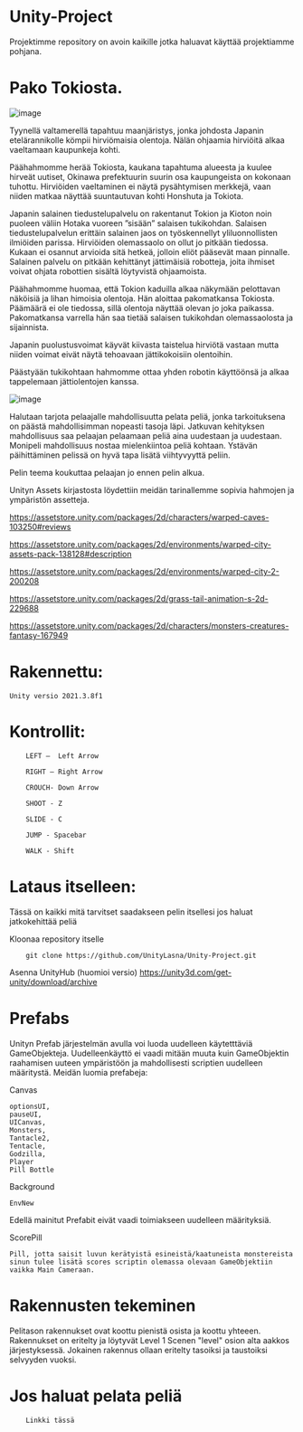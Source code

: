 # Unity-Project

Projektimme repository on avoin kaikille jotka haluavat käyttää projektiamme pohjana. 

# Pako Tokiosta. 

![image](https://user-images.githubusercontent.com/98485725/204821392-d0557d31-cb93-4afd-95ec-73d5e73c3993.png)


Tyynellä valtamerellä tapahtuu maanjäristys, jonka johdosta Japanin etelärannikolle kömpii hirviömaisia olentoja. Nälän ohjaamia hirviöitä alkaa vaeltamaan kaupunkeja kohti.  

Päähahmomme herää Tokiosta, kaukana tapahtuma alueesta ja kuulee hirveät uutiset, Okinawa prefektuurin suurin osa kaupungeista on kokonaan tuhottu. Hirviöiden vaeltaminen ei näytä pysähtymisen merkkejä, vaan niiden matkaa näyttää suuntautuvan kohti Honshuta ja Tokiota.  

Japanin salainen tiedustelupalvelu on rakentanut Tokion ja Kioton noin puoleen väliin Hotaka vuoreen ”sisään” salaisen tukikohdan. Salaisen tiedustelupalvelun erittäin salainen jaos on työskennellyt yliluonnollisten ilmiöiden parissa. Hirviöiden olemassaolo on ollut jo pitkään tiedossa. Kukaan ei osannut arvioida sitä hetkeä, jolloin eliöt pääsevät maan pinnalle. Salainen palvelu on pitkään kehittänyt jättimäisiä robotteja, joita ihmiset voivat ohjata robottien sisältä löytyvistä ohjaamoista.  

Päähahmomme huomaa, että Tokion kaduilla alkaa näkymään pelottavan näköisiä ja lihan himoisia olentoja. Hän aloittaa pakomatkansa Tokiosta. Päämäärä ei ole tiedossa, sillä olentoja näyttää olevan jo joka paikassa. Pakomatkansa varrella hän saa tietää salaisen tukikohdan olemassaolosta ja sijainnista.  

Japanin puolustusvoimat käyvät kiivasta taistelua hirviötä vastaan mutta niiden voimat eivät näytä tehoavaan jättikokoisiin olentoihin. 

Päästyään tukikohtaan hahmomme ottaa yhden robotin käyttöönsä ja alkaa tappelemaan jättiolentojen kanssa.  

![image](https://user-images.githubusercontent.com/98485725/204858259-066eac95-43d5-4824-a9fa-e1c4162c7228.png)


Halutaan tarjota pelaajalle mahdollisuutta pelata peliä, jonka tarkoituksena on päästä mahdollisimman nopeasti tasoja läpi. Jatkuvan kehityksen mahdollisuus saa pelaajan pelaamaan peliä aina uudestaan ja uudestaan. Monipeli mahdollisuus nostaa mielenkiintoa peliä kohtaan. Ystävän päihittäminen pelissä on hyvä tapa lisätä viihtyvyyttä peliin. 

Pelin teema koukuttaa pelaajan jo ennen pelin alkua. 

 

 

 

 

 

 

Unityn Assets kirjastosta löydettiin meidän tarinallemme sopivia hahmojen ja ympäristön assetteja.  

https://assetstore.unity.com/packages/2d/characters/warped-caves-103250#reviews 

https://assetstore.unity.com/packages/2d/environments/warped-city-assets-pack-138128#description 

https://assetstore.unity.com/packages/2d/environments/warped-city-2-200208 

https://assetstore.unity.com/packages/2d/grass-tail-animation-s-2d-229688

https://assetstore.unity.com/packages/2d/characters/monsters-creatures-fantasy-167949



# Rakennettu:   

	Unity versio 2021.3.8f1 
	

# Kontrollit:	

		LEFT –  Left Arrow 

		RIGHT – Right Arrow

		CROUCH- Down Arrow

		SHOOT - Z 

		SLIDE - C 

		JUMP - Spacebar 
		
		WALK - Shift
 


# Lataus itselleen:  

Tässä on kaikki mitä tarvitset saadakseen pelin itsellesi jos haluat jatkokehittää peliä 

Kloonaa repository itselle 

        git clone https://github.com/UnityLasna/Unity-Project.git 

Asenna UnityHub (huomioi versio)
	https://unity3d.com/get-unity/download/archive

 

# Prefabs
Unityn Prefab järjestelmän avulla voi luoda uudelleen käytetttäviä GameObjekteja. Uudelleenkäyttö ei vaadi mitään muuta kuin GameObjektin raahamisen uuteen ympäristöön ja mahdollisesti scriptien uudelleen määritystä.
Meidän luomia prefabeja: 

Canvas

    optionsUI,
    pauseUI, 
    UICanvas,
    Monsters,
    Tantacle2,
    Tentacle,
    Godzilla,
    Player
    Pill Bottle

Background
	
	EnvNew
	
Edellä mainitut Prefabit eivät vaadi toimiakseen uudelleen määrityksiä.

ScorePill

	Pill, jotta saisit luvun kerätyistä esineistä/kaatuneista monstereista sinun tulee lisätä scores scriptin olemassa olevaan GameObjektiin vaikka Main Cameraan. 
# Rakennusten tekeminen

Pelitason rakennukset ovat koottu pienistä osista ja koottu yhteeen. Rakennukset on eritelty ja löytyvät Level 1 Scenen "level" osion alta aakkos järjestyksessä. Jokainen rakennus ollaan eritelty tasoiksi ja taustoiksi selvyyden vuoksi. 

# Jos haluat pelata peliä  

	    Linkki tässä      
